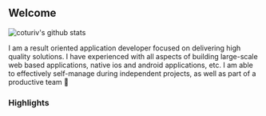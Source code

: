 ## Welcome

![coturiv's github stats](https://github-readme-stats.vercel.app/api?username=coturiv&hide=prs,issues)

I am a result oriented application developer focused on delivering high quality solutions. I have experienced with all aspects of building large-scale web based applications, native ios and android applications, etc. I am able to effectively self-manage during independent projects, as well as part of a productive team :beers:

### Highlights
